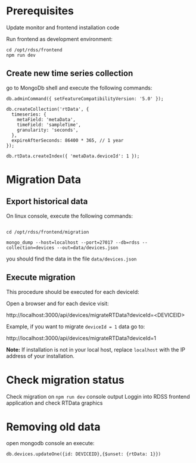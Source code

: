 # Prerequisites

Update monitor and frontend installation code

Run frontend as development environment:

```
cd /opt/rdss/frontend
npm run dev

```

## Create new time series collection

go to MongoDb shell and execute the following commands:

```
db.adminCommand({ setFeatureCompatibilityVersion: '5.0' });

db.createCollection('rtData', {
  timeseries: {
    metaField: 'metaData',
    timeField: 'sampleTime',
    granularity: 'seconds',
  },
  expireAfterSeconds: 86400 * 365, // 1 year
});

db.rtData.createIndex({ 'metaData.deviceId': 1 });
```

# Migration Data

## Export historical data

On linux console, execute the following commands:

```

cd /opt/rdss/frontend/migration

mongo_dump --host=localhost --port=27017 --db=rdss --collection=devices --out=data/devices.json

```

you should find the data in the file `data/devices.json`

## Execute migration

This procedure should be executed for each deviceId:

Open a browser and for each device visit:

http://localhost:3000/api/devices/migrateRTData?deviceId=&lt;DEVICEID&gt;

Example, if you want to migrate `deviceId = 1` data go to:

http://localhost:3000/api/devices/migrateRTData?deviceId=1

**Note:** If installation is not in your local host, replace `localhost` with the IP address of your installation.

# Check migration status

Check migration on `npm run dev` console output
Loggin into RDSS frontend application and check RTData graphics

# Removing old data

open mongodb console an execute:

`db.devices.updateOne({id: DEVICEID},{$unset: {rtData: 1}})`
